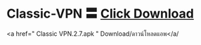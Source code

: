 # Classic-VPN 〓 <a href="https://github.com/master-only/version.2.7/raw/main/Classic%20VPN.2.7.apk">Click Download </a>
<a href=" Classic VPN.2.7.apk " Download/ดาวน์โหลดแอพ</a/
